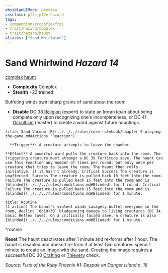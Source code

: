 ```yaml
---
obsidianUIMode: preview
cssclass: pf2e,pf2e-hazard
tags:
- compendium/src/pf2e/frp1
- trait/hazard/complex
- trait/hazard/haunt
aliases: ["Sand Whirlwind"]
---
```

# Sand Whirlwind *Hazard 14*  
[complex](complex.md)  [haunt](haunt.md)  

- **Complexity** Complex
- **Stealth** +23 trained  

Buffeting winds swirl sharp grains of sand about the room.

- **Disable** DC 38 [Religion](../../skills.md#Religion) (expert) to state an Iroran koan about being complete only upon recognizing one's incompleteness, or DC 41 [Occultism](../../skills.md#Occultism) (master) to create a ward against future hauntings.  
     
```ad-embed-ability
title: Sand Vacuum [R](../../../rules/core-rulebook/chapter-9-playing-the-game.md#Actions "Reaction")

- **Trigger**: A creature attempts to leave the chamber

**Effect** A powerful wind pulls the creature back into the room. The triggering creature must attempt a DC 39 Fortitude save. The haunt can use this reaction any number of times per round, but only once per creature that tries to leave the room. The haunt then rolls initiative, if it hasn't already. Critical Success The creature is unaffected. Success The creature is pulled back 10 feet into the room. Failure The creature is pulled back 15 feet into the room and is [blinded](../../../rules/conditions.md#Blinded) for 1 round. Critical Failure The creature is pulled back 15 feet into the room and is [blinded](../../../rules/conditions.md#Blinded) for 1 minute.
```

```ad-pf2-summary
title: Routine
(1 action) The haunt's violent winds savagely buffet everyone in the room, dealing `6d10+30` bludgeoning damage to living creatures (DC 34 basic Reflex save). On a critically failed save, a creature is also [blinded](../../../rules/conditions.md#Blinded) for 1 minute.
```
^routine

**Reset** The haunt deactivates after 1 minute and re-forms after 1 hour. The haunt is disabled and doesn't re-form if at least two creatures spend 1 minute to create an image with the sand. Creating the image requires a successful DC 30 [Crafting](../../skills.md#Crafting) or [Thievery](../../skills.md#Thievery) check.  

*Source: Fists of the Ruby Phoenix #1: Despair on Danger Island p. 18*
